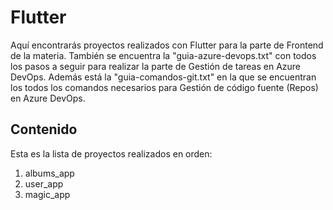 # Flutter

Aquí encontrarás proyectos realizados con Flutter para la parte de Frontend de la materia.
También se encuentra la "guia-azure-devops.txt" con todos los pasos a seguir para realizar la parte de Gestión de tareas en Azure DevOps.
Además está la "guia-comandos-git.txt" en la que se encuentran los todos los comandos necesarios para Gestión de código fuente (Repos) en Azure DevOps.

## Contenido 
Esta es la lista de proyectos realizados en orden:
1. albums_app
2. user_app
3. magic_app
